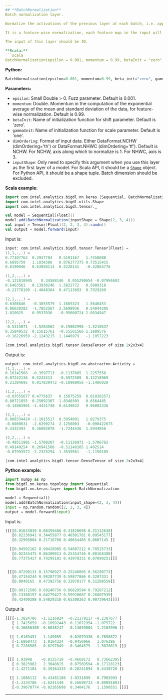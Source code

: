 ```yaml
---
## **BatchNormalization**
Batch normalization layer.

Normalize the activations of the previous layer at each batch, i.e. applies a transformation that maintains the mean activation close to 0 and the activation standard deviation close to 1.

It is a feature-wise normalization, each feature map in the input will be normalized separately.

The input of this layer should be 4D.

**Scala:**
```scala
BatchNormalization(epsilon = 0.001, momentum = 0.99, betaInit = "zero", gammaInit = "one", dimOrdering = DataFormat.NCHW, inputShape = null)
```
**Python:**
```python
BatchNormalization(epsilon=0.001, momentum=0.99, beta_init="zero", gamma_init="one", dim_ordering="th", input_shape=None)
```

**Parameters:**

* `epsilon`: Small Double > 0. Fuzz parameter. Default is 0.001.
* `momentum`: Double. Momentum in the computation of the exponential average of the mean and standard deviation of the data, for feature-wise normalization. Default is 0.99.
* `betaInit`: Name of initialization function for shift parameter. Default is 'zero'.
* `gammaInit`: Name of initialization function for scale parameter. Default is 'one'.
* `dimOrdering`: Format of input data. Either DataFormat.NCHW (dimOrdering='th') or DataFormat.NHWC (dimOrdering='tf'). Default is NCHW. For NCHW, axis along which to normalize is 1. For NHWC, axis is 3.
* `inputShape`: Only need to specify this argument when you use this layer as the first layer of a model. For Scala API, it should be a [`Shape`](../keras-api-scala/#shape) object. For Python API, it should be a shape tuple. Batch dimension should be excluded.

**Scala example:**
```scala
import com.intel.analytics.bigdl.nn.keras.{Sequential, BatchNormalization}
import com.intel.analytics.bigdl.utils.Shape
import com.intel.analytics.bigdl.tensor._

val model = Sequential[Float]()
model.add(BatchNormalization(inputShape = Shape(2, 3, 4)))
val input = Tensor[Float](2, 2, 3, 4).randn()
val output = model.forward(input)
```
Input is:
```scala
input: com.intel.analytics.bigdl.tensor.Tensor[Float] =
(1,1,.,.) =
0.77107763	0.2937704	0.5191167	1.7458088
0.6895759	1.1034386	0.076277375	0.73515415
0.8190946	0.63958114	0.5226141	-0.42864776

(1,2,.,.) =
-0.121818945	0.34588146	0.055290654	-0.07994603
0.6463561	0.13930246	1.5822772	0.5089318
-0.21778189	-1.4048384	0.47113693	0.7929269

(2,1,.,.) =
0.6308846	-0.3855579	1.1685323	1.5646453
0.06638282	-1.7852567	2.5698936	0.54044205
1.020025	0.9537036	-0.95600724	2.0834947

(2,2,.,.) =
-0.5315871	-1.5204562	-0.19082998	-1.5210537
0.35849532	0.15615761	-0.55561566	1.1889576
-0.16226959	-2.1243215	1.1446979	-1.1057223

[com.intel.analytics.bigdl.tensor.DenseTensor of size 2x2x3x4]
```
Output is:
```scala
output: com.intel.analytics.bigdl.nn.abstractnn.Activity =
(1,1,.,.) =
0.16141568	-0.3597713	-0.1137085	1.2257558
0.07242136	0.5243313	-0.5972589	0.12218969
0.21384695	0.017830472	-0.10988956	-1.1486028

(1,2,.,.) =
-0.03555677	0.4775637	0.15875259	0.010382571
0.80721855	0.25092307	1.8340303	0.6564485
-0.14083901	-1.4431748	0.6149832	0.96802336

(2,1,.,.) =
0.008334424	-1.1015517	0.5954091	1.0279375
-0.6080631	-2.6299274	2.1256003	-0.090422675
0.4332493	0.36083078	-1.7244436	1.5944856

(2,2,.,.) =
-0.48511901	-1.5700207	-0.11126971	-1.5706762
0.49140254	0.26941508	-0.51148105	1.402514
-0.07993572	-2.2325294	1.3539561	-1.1150105

[com.intel.analytics.bigdl.tensor.DenseTensor of size 2x2x3x4]
```

**Python example:**
```python
import numpy as np
from bigdl.nn.keras.topology import Sequential
from bigdl.nn.keras.layer import BatchNormalization

model = Sequential()
model.add(BatchNormalization(input_shape=(2, 3, 4)))
input = np.random.random([2, 2, 3, 4])
output = model.forward(input)
```
Input is:
```python
[[[[0.01633039 0.08359466 0.31828698 0.31132638]
   [0.82236941 0.34455877 0.40301781 0.09545177]
   [0.32995004 0.21716768 0.40654485 0.0607145 ]]

  [[0.04502162 0.90428985 0.54087212 0.78525733]
   [0.02355475 0.86309013 0.25354746 0.88168388]
   [0.77375427 0.74295181 0.43970331 0.07890251]]]


 [[[0.87290131 0.15790927 0.25248005 0.56290773]
   [0.47154244 0.98287739 0.59877866 0.3287331 ]
   [0.0048165  0.47392756 0.32070177 0.51298559]]

  [[0.89172586 0.68240756 0.86829594 0.79287212]
   [0.13308157 0.04279427 0.59920687 0.26807939]
   [0.42409288 0.54029318 0.65308363 0.90739643]]]]
```
Output is
```python
[[[[-1.3824786  -1.1216924  -0.21178117 -0.2387677 ]
   [ 1.7425659  -0.10992443  0.11672354 -1.075722  ]
   [-0.16656308 -0.6038247   0.13039804 -1.2103996 ]]

  [[-1.6169451   1.149055   -0.02079336  0.7658872 ]
   [-1.6860473   1.0164324  -0.9456966   1.076286  ]
   [ 0.7288585   0.6297049  -0.3464575  -1.5078819 ]]]


 [[[ 1.93848    -0.8335718  -0.4669172   0.73662305]
   [ 0.3823962   2.3648615   0.87569594 -0.17128123]
   [-1.4271184   0.39164335 -0.20241894  0.5430728 ]]

  [[ 1.1086112   0.43481186  1.0331899   0.7903993 ]
   [-1.3334786  -1.6241149   0.16698733 -0.89891803]
   [-0.39670774 -0.02265698  0.3404176   1.1590551 ]]]]
```

---
```

